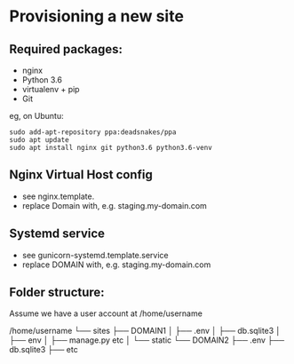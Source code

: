 Provisioning a new site
=======================

## Required packages:

* nginx
* Python 3.6
* virtualenv + pip
* Git

eg, on Ubuntu:

    sudo add-apt-repository ppa:deadsnakes/ppa
    sudo apt update
    sudo apt install nginx git python3.6 python3.6-venv

## Nginx Virtual Host config

* see nginx.template.
* replace Domain with, e.g. staging.my-domain.com

## Systemd service

* see gunicorn-systemd.template.service
* replace DOMAIN with, e.g. staging.my-domain.com

## Folder structure:

Assume we have a user account at /home/username

/home/username
└── sites
    ├── DOMAIN1
    │    ├── .env
    │    ├── db.sqlite3
    │    ├── env
    │    ├── manage.py etc
    │    └──  static
    └── DOMAIN2
         ├── .env
         ├── db.sqlite3
         ├── etc